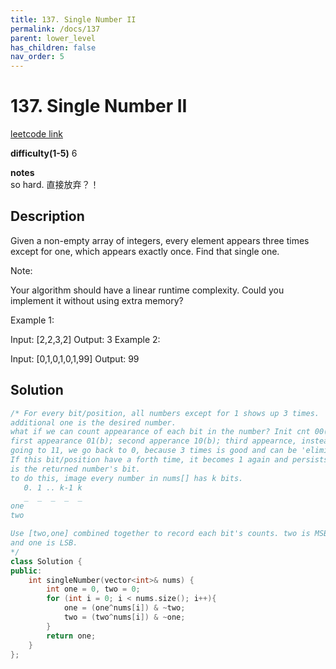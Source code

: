```yaml
---
title: 137. Single Number II
permalink: /docs/137
parent: lower_level
has_children: false
nav_order: 5
---
```

# 137. Single Number II
[leetcode link](https://leetcode.com/problems/single-number-ii/)

**difficulty(1-5)** 
6

**notes**   
so hard. 
直接放弃？！

## Description
Given a non-empty array of integers, every element appears three times except for one, which appears exactly once. Find that single one.

Note:

Your algorithm should have a linear runtime complexity. Could you implement it without using extra memory?

Example 1:

Input: [2,2,3,2]
Output: 3
Example 2:

Input: [0,1,0,1,0,1,99]
Output: 99


## Solution
```c++
/* For every bit/position, all numbers except for 1 shows up 3 times. 
additional one is the desired number. 
what if we can count appearance of each bit in the number? Init cnt 00(b).
first appearance 01(b); second apperance 10(b); third appearnce, instead of 
going to 11, we go back to 0, because 3 times is good and can be 'eliminated'.
If this bit/position have a forth time, it becomes 1 again and persists - that
is the returned number's bit.
to do this, image every number in nums[] has k bits. 
   0. 1 .. k-1 k
   _  _  _  _  _
one  
two

Use [two,one] combined together to record each bit's counts. two is MSB
and one is LSB. 
*/
class Solution {
public:
    int singleNumber(vector<int>& nums) {
        int one = 0, two = 0;
        for (int i = 0; i < nums.size(); i++){
            one = (one^nums[i]) & ~two;
            two = (two^nums[i]) & ~one;
        }
        return one;
    }
};
```

<!-- 
Default label
{: .label }

Blue label
{: .label .label-blue }

Stable
{: .label .label-green }

New release
{: .label .label-purple }

Coming soon
{: .label .label-yellow }

Deprecated
{: .label .label-red } -->
